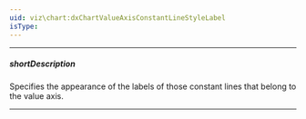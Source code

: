```yaml
---
uid: viz\chart:dxChartValueAxisConstantLineStyleLabel
isType: 
---
```

---
##### shortDescription
Specifies the appearance of the labels of those constant lines that belong to the value axis.

---
<!--
A constant line label displays the value of a constant line.

![DevExtreme HTML5 Charts ConstantLine ConstantLineLabel](/images/ChartJS/visual_elements/constant_line_labels.png)

#####See Also#####
- **valueAxis**.**constantLines[]**.[label](/api-reference/10%20UI%20Components/dxChart/1%20Configuration/valueAxis/constantLines/label '/Documentation/ApiReference/UI_Components/dxChart/Configuration/valueAxis/constantLines/label/') - configures the labels of individual constant lines. Overrides the properties of the **valueAxis**.**constantLineStyle**.**label** object, which is described here.
- **commonAxisSettings**.**constantLineStyle**.[label](/api-reference/10%20UI%20Components/dxChart/1%20Configuration/commonAxisSettings/constantLineStyle/label '/Documentation/ApiReference/UI_Components/dxChart/Configuration/commonAxisSettings/constantLineStyle/label/') - specifies the appearance of all constant line labels.
-->